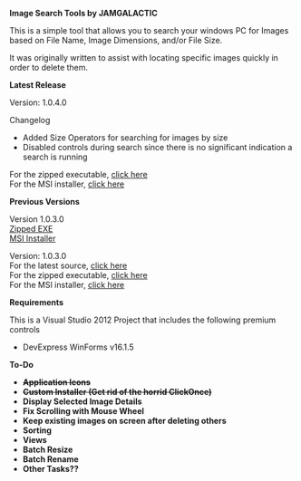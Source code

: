 <b>Image Search Tools by JAMGALACTIC</b>
<p>This is a simple tool that allows you to search your windows PC for Images 
based on File Name, Image Dimensions, and/or File Size.</p>
<p>It was originally written to assist with locating specific images quickly 
in order to delete them.</p>
<b>Latest Release</b>
<p>Version: 1.0.4.0<br>
<p>Changelog</p>
<ul>
  <li>Added Size Operators for searching for images by size</li>
  <li>Disabled controls during search since there is no significant indication a search is running</li>
</ul>
For the zipped executable, <a href="http://jamgalactic.com/applications/IST/1.0.4.0/IST_1.0.4.0.zip">click here</a><br>
For the MSI installer, <a href="http://jamgalactic.com/applications/IST/1.0.4.0/ISTSetup.msi">click here</a></p>
<b>Previous Versions</b>
<p>Version 1.0.3.0<br>
<a href="http://jamgalactic.com/applications/IST/1.0.3.0/IST_1.0.3.0.zip">Zipped EXE</a><br>
<a href="http://jamgalactic.com/applications/IST/1.0.3.0/ISTSetup.msi">MSI Installer</a></p>
<p>Version: 1.0.3.0<br>
For the latest source, <a href="http://jamgalactic.com/applications/IST/1.0.3.0/IST_Source_1.0.3.0.zip">click here</a><br>
For the zipped executable, <a href="http://jamgalactic.com/applications/IST/1.0.3.0/IST_1.0.3.0.zip">click here</a><br>
For the MSI installer, <a href="http://jamgalactic.com/applications/IST/1.0.3.0/ISTSetup.msi">click here</a></p>
<b>Requirements</b>
<p>This is a Visual Studio 2012 Project that includes the following premium controls</p>
<ul>
<li>DevExpress WinForms v16.1.5</li>
</ul>
<b>To-Do<b>
<ul>
<li><del>Application Icons</del></li>
<li><del>Custom Installer (Get rid of the horrid ClickOnce)</del></li>
<li>Display Selected Image Details</li>
<li>Fix Scrolling with Mouse Wheel</li>
<li>Keep existing images on screen after deleting others</li>
<li>Sorting</li>
<li>Views</li>
<li>Batch Resize</li>
<li>Batch Rename</li>
<li>Other Tasks??</li>
</ul>